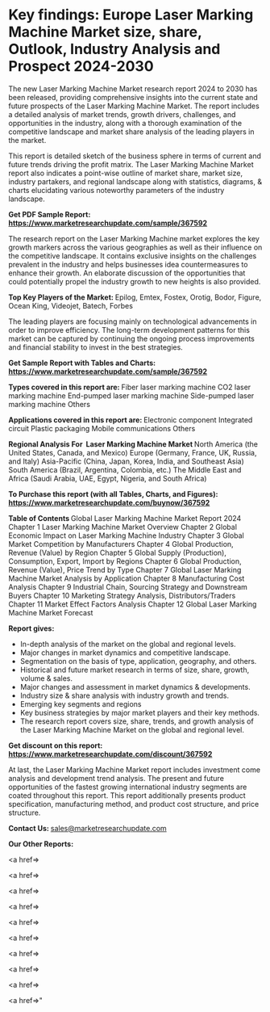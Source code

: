 # Key findings: Europe Laser Marking Machine Market size, share, Outlook, Industry Analysis and Prospect 2024-2030

The new Laser Marking Machine Market research report 2024 to 2030 has been released, providing comprehensive insights into the current state and future prospects of the Laser Marking Machine Market. The report includes a detailed analysis of market trends, growth drivers, challenges, and opportunities in the industry, along with a thorough examination of the competitive landscape and market share analysis of the leading players in the market.

This report is detailed sketch of the business sphere in terms of current and future trends driving the profit matrix. The Laser Marking Machine Market report also indicates a point-wise outline of market share, market size, industry partakers, and regional landscape along with statistics, diagrams, &amp; charts elucidating various noteworthy parameters of the industry landscape.

<strong><b>Get PDF Sample Report: <a href=https://www.marketresearchupdate.com/sample/367592>https://www.marketresearchupdate.com/sample/367592</a></b></strong>

The research report on the Laser Marking Machine market explores the key growth markers across the various geographies as well as their influence on the competitive landscape. It contains exclusive insights on the challenges prevalent in the industry and helps businesses idea countermeasures to enhance their growth. An elaborate discussion of the opportunities that could potentially propel the industry growth to new heights is also provided.

<strong><b>Top Key Players of the Market:
</b></strong>Epilog, Emtex, Fostex, Orotig, Bodor, Figure, Ocean King, Videojet, Batech, Forbes<strong><b>
</b></strong>

The leading players are focusing mainly on technological advancements in order to improve efficiency. The long-term development patterns for this market can be captured by continuing the ongoing process improvements and financial stability to invest in the best strategies.

<strong><b>Get Sample Report with Tables and Charts: <a href=https://www.marketresearchupdate.com/sample/367592>https://www.marketresearchupdate.com/sample/367592</a></b></strong>

<strong><b>Types covered in this report are:
</b></strong>Fiber laser marking machine
CO2 laser marking machine
End-pumped laser marking machine
Side-pumped laser marking machine
Others<strong><b>
</b></strong>

<strong><b>Applications covered in this report are:
</b></strong>Electronic component
Integrated circuit
Plastic packaging
Mobile communications
Others<strong><b>
</b></strong>

<strong><b>Regional Analysis For  Laser Marking Machine Market</b></strong><strong><b>
</b></strong>North America (the United States, Canada, and Mexico)
Europe (Germany, France, UK, Russia, and Italy)
Asia-Pacific (China, Japan, Korea, India, and Southeast Asia)
South America (Brazil, Argentina, Colombia, etc.)
The Middle East and Africa (Saudi Arabia, UAE, Egypt, Nigeria, and South Africa)

<strong><b>To Purchase this report (with all Tables, Charts, and Figures): <a href=https://www.marketresearchupdate.com/buynow/367592>https://www.marketresearchupdate.com/buynow/367592</a></b></strong>

<strong><b>Table of Contents</b></strong><strong><b>
</b></strong>Global Laser Marking Machine Market Report 2024
Chapter 1 Laser Marking Machine Market Overview
Chapter 2 Global Economic Impact on Laser Marking Machine Industry
Chapter 3 Global Market Competition by Manufacturers
Chapter 4 Global Production, Revenue (Value) by Region
Chapter 5 Global Supply (Production), Consumption, Export, Import by Regions
Chapter 6 Global Production, Revenue (Value), Price Trend by Type
Chapter 7 Global Laser Marking Machine Market Analysis by Application
Chapter 8 Manufacturing Cost Analysis
Chapter 9 Industrial Chain, Sourcing Strategy and Downstream Buyers
Chapter 10 Marketing Strategy Analysis, Distributors/Traders
Chapter 11 Market Effect Factors Analysis
Chapter 12 Global Laser Marking Machine Market Forecast

<strong><b>Report gives:</b></strong>

- In-depth analysis of the market on the global and regional levels.
- Major changes in market dynamics and competitive landscape.
- Segmentation on the basis of type, application, geography, and others.
- Historical and future market research in terms of size, share, growth, volume &amp; sales.
- Major changes and assessment in market dynamics &amp; developments.
- Industry size &amp; share analysis with industry growth and trends.
- Emerging key segments and regions
- Key business strategies by major market players and their key methods.
- The research report covers size, share, trends, and growth analysis of the Laser Marking Machine Market on the global and regional level.

<strong><b>Get discount on this report: <a href=https://www.marketresearchupdate.com/discount/367592>https://www.marketresearchupdate.com/discount/367592</a></b></strong>

At last, the Laser Marking Machine Market report includes investment come analysis and development trend analysis. The present and future opportunities of the fastest growing international industry segments are coated throughout this report. This report additionally presents product specification, manufacturing method, and product cost structure, and price structure.

<strong><b>Contact Us:
</b></strong>sales@marketresearchupdate.com

<strong>Our Other Reports:</strong>

<a href=></a>

<a href=></a>

<a href=></a>

<a href=></a>

<a href=></a>

<a href=></a>

<a href=></a>

<a href=></a>

<a href=></a>

<a href=></a>"
